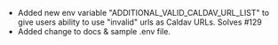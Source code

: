 - Added new env variable "ADDITIONAL_VALID_CALDAV_URL_LIST" to give users ability to use "invalid" urls as Caldav URLs. Solves #129
- Added change to docs & sample .env file.